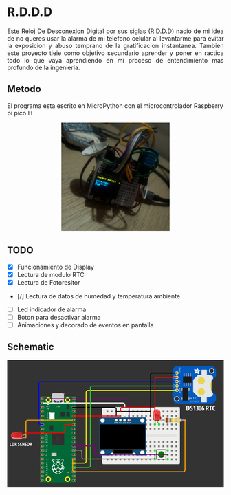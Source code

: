 # R.D.D.D

<div align="justify">Este Reloj De Desconexion Digital por sus siglas (R.D.D.D) nacio de mi idea de no queres usar la alarma de mi telefono celular al levantarme para evitar la exposicion y abuso temprano de la gratificacion instantanea. Tambien este proyecto tieie como objetivo secundario aprender y poner en ractica todo lo que vaya aprendiendo en mi proceso de entendimiento mas profundo de la ingenieria.</div>

## Metodo
El programa esta escrito en MicroPython con el microcontrolador Raspberry pi pico H


<p align="center">
<img src="/readme_img/RDDDv0,1.jpg" width="50%" alt="Prototipe RDDD v0.1">
</p>

## TODO

* [x] Funcionamiento de Display
* [x] Lectura de modulo RTC 
* [x] Lectura de Fotoresitor
* [/] Lectura de datos de humedad y temperatura ambiente
* [ ] Led indicador de alarma
* [ ] Boton para desactivar alarma
* [ ] Animaciones y decorado de eventos en pantalla

## Schematic

<p align="center">
<img src="/readme_img/schematic.png" alt="Schematic">
</p>

